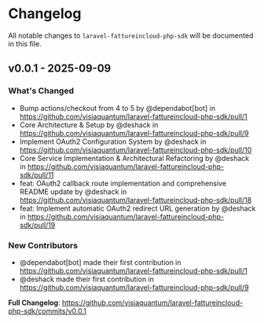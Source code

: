 # Changelog

All notable changes to `laravel-fattureincloud-php-sdk` will be documented in this file.

## v0.0.1 - 2025-09-09

### What's Changed

* Bump actions/checkout from 4 to 5 by @dependabot[bot] in https://github.com/visiaquantum/laravel-fattureincloud-php-sdk/pull/1
* Core Architecture & Setup by @deshack in https://github.com/visiaquantum/laravel-fattureincloud-php-sdk/pull/9
* Implement OAuth2 Configuration System by @deshack in https://github.com/visiaquantum/laravel-fattureincloud-php-sdk/pull/10
* Core Service Implementation & Architectural Refactoring by @deshack in https://github.com/visiaquantum/laravel-fattureincloud-php-sdk/pull/11
* feat: OAuth2 callback route implementation and comprehensive README update by @deshack in https://github.com/visiaquantum/laravel-fattureincloud-php-sdk/pull/18
* feat: Implement automatic OAuth2 redirect URL generation by @deshack in https://github.com/visiaquantum/laravel-fattureincloud-php-sdk/pull/19

### New Contributors

* @dependabot[bot] made their first contribution in https://github.com/visiaquantum/laravel-fattureincloud-php-sdk/pull/1
* @deshack made their first contribution in https://github.com/visiaquantum/laravel-fattureincloud-php-sdk/pull/9

**Full Changelog**: https://github.com/visiaquantum/laravel-fattureincloud-php-sdk/commits/v0.0.1
